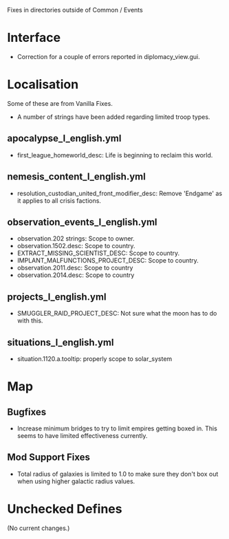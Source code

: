 Fixes in directories outside of Common / Events

# Interface

* Correction for a couple of errors reported in diplomacy_view.gui. 

# Localisation 

Some of these are from Vanilla Fixes.

* A number of strings have been added regarding limited troop types.

## apocalypse_l_english.yml

* first_league_homeworld_desc: Life is beginning to reclaim this world.

## nemesis_content_l_english.yml

* resolution_custodian_united_front_modifier_desc: Remove 'Endgame' as it applies to all crisis factions.

## observation_events_l_english.yml

* observation.202 strings: Scope to owner.
* observation.1502.desc: Scope to country.
* EXTRACT_MISSING_SCIENTIST_DESC: Scope to country.
* IMPLANT_MALFUNCTIONS_PROJECT_DESC: Scope to country.
* observation.2011.desc: Scope to country
* observation.2014.desc: Scope to country

## projects_l_english.yml

* SMUGGLER_RAID_PROJECT_DESC: Not sure what the moon has to do with this.

## situations_l_english.yml

* situation.1120.a.tooltip: properly scope to solar_system

# Map

## Bugfixes

* Increase minimum bridges to try to limit empires getting boxed in. This seems to have limited effectiveness currently.

## Mod Support Fixes

* Total radius of galaxies is limited to 1.0 to make sure they don't box out when using higher galactic radius values.

# Unchecked Defines

(No current changes.)